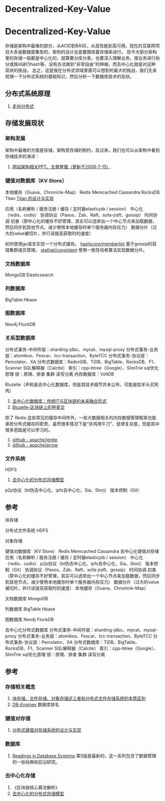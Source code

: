 # Decentralized-Key-Value

# Decentralized-Key-Value

存储是架构中最难的部分，从ACID到BASE，从高性能到高可用，现在的互联网项目大多是数据密集型的，架构的设计总是要围绕着存储来进行。
现今大部分架构里的存储一般都是中心化的，就算要分库分表，也要深入理解业务，按业务进行拆分或按id进行hash等，没有办法做到“非常自由”的伸缩，而去中心化就是对这种现状的挑战。
总之，这是我在分布式领域里面可以想到的最大的挑战，我们先来梳理一下分布式系统的基础知识，然后分析一下数据库技术的现状。


## 分布式系统原理
1. [走向分布式](http://dcaoyuan.github.io/papers/pdfs/Scalability.pdf)


## 存储发展现状

### 架构发展
架构中最难的方面是存储，架构受存储的制约，反过来，我们也可以从架构中看到存储技术的演进：
1. [网站架构相关PPT、文章整理（更新于2009-7-15）](http://www.blogjava.net/BlueDavy/archive/2009/04/28/267970.html)

### 键值对数据库（KV Store）
本地缓存（Guava、Chronicle-Map）
Redis
Memcached
Cassandra
RocksDB
Titan [Titan 的设计与实现](https://www.jianshu.com/p/7d115c8ecb1e)

应用（名称解析 / 服务注册 / 缓存 / 定时器elasticjob / session）
中心化（redis、codis） 
协调协议（Paxos、Zab、Raft、sofa-jraft、gossip）
时间协调
初衷（原中心化的缓存不好管理，其实可以选举出一个中心节点来加载数据，然后同步到其他节点。减少使用本地缓存时单个服务器内存压力）
数据分片（过大的value被切片，并行读提高获取时的速度）

如何使用go语言实现一个分布式缓存。
[hashicorp/memberlist](https://github.com/hashicorp/memberlist)
基于gossip的容错集群成员管理。
[stathat/consistent](https://github.com/stathat/consistent)
使用一致性哈希算法实现数据分片。


### 文档数据库
MongoDB
Elasticsearch

### 列数据库
BigTable
Hbase

### 图数据库
Neo4j
FlockDB

### 关系型数据库
分布式事务-中间件层：sharding-jdbc、mycat、mysql-proxy
分布式事务-业务层：atomikos、Fescar、tcc-transaction、ByteTCC
分布式事务-协议层：Percolator、XA
分布式数据库：RadonDB、TiDB、BigTable、RocksDB、F1、Scanner
SQL解释器（Calcite）
索引：cpp-btree（Google）、SlimTrie
sql优化原理
锁：原理、排查
集群 读写分离
内存数据库：VoltDB

Bluzelle（声称是去中心化数据库，但是其技术细节并未公布，可能是挂羊头买狗肉）
1. [去中心化数据库：传统IT与区块链的未来融合形式](http://www.ymcall.com/artinfo/949446562686071991.html)
1. [Bluzelle-区块链上的甲骨文](https://www.jianshu.com/p/4e0c7ebceb7c)

除了 Redis 这些常见的缓存中间件外，一些大数据相关的内存数据管理框架也能承担分布式缓存的职责，虽然很多情况下是“杀鸡用牛刀”、徒增复杂度，但是其中很多思路是可以学习的。
1. [github - apache/ignite](https://github.com/apache/ignite)
1. [github - apache/arrow](https://github.com/apache/arrow)

### 文件系统
HDFS
1. [去中心化的分布式存储模型](https://www.ixueshu.com/download/bdae7db2d3cee26e14a4dc030e7d94c3.html)

p2p协议（bt伪去中心化、ipfs去中心化、Sia、Storj）
版本控制（Git）


## 参考




块存储


分布式文件系统
HDFS


对象存储


键值对数据库（KV Store）
Redis
Memcached
Cassandra
去中心化键值对存储
应用（名称解析 / 服务注册 / 缓存 / 定时器elasticjob / session）
中心化（redis、codis） p2p协议（bt伪去中心化、ipfs去中心化、Sia、Storj）
版本控制（Git） 协调协议（Paxos、Zab、Raft、sofa-jraft、gossip） 时间协调 初衷（原中心化的缓存不好管理，其实可以选举出一个中心节点来加载数据，然后同步到其他节点。减少使用本地缓存时单个服务器内存压力） 数据分片（过大的value被切片，并行读提高获取时的速度） 本地缓存（Guava、Chronicle-Map）

文档数据库
MongoDB

列数据库
BigTable
Hbase

图数据库
Neo4j
FlockDB

去中心化分布式数据库
分布式事务-中间件层：sharding-jdbc、mycat、mysql-proxy
分布式事务-业务层：atomikos、Fescar、tcc-transaction、ByteTCC
分布式事务-协议层：Percolator、XA
分布式数据库：TiDB、BigTable、RocksDB、F1、Scanner 
SQL解释器（Calcite）
索引：cpp-btree（Google）、SlimTrie
sql优化原理
锁：原理、排查
集群 读写分离


## 参考
### 存储相关概念
1. [块存储、文件存储、对象存储这三者和分布式文件存储系统的本质区别](https://blog.csdn.net/zds05/article/details/79494870)
1. [DB-Engines](db-engines.com)
数据库排名
### 键值对存储
1. [分布式键值对存储系统的设计与实现](https://m.doc88.com/p-8962526015056.html)
### 数据库
1. [Readings in Database Systems](http://www.redbook.io/index.html)
第5版是最新的，这一系列包含了数据管理的一些经典和前沿研究。
### 去中心化存储
1. 《区块链核心算法解析》
1. [去中心化的分布式存储模型](https://www.ixueshu.com/download/bdae7db2d3cee26e14a4dc030e7d94c3.html)


